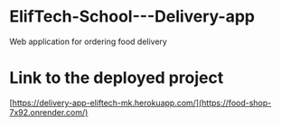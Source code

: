 # ElifTech-School---Delivery-app

Web application for ordering food delivery

# Link to the deployed project

[https://delivery-app-eliftech-mk.herokuapp.com/](https://food-shop-7x92.onrender.com/)
